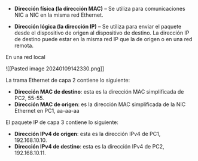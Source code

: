 
- **Dirección física (la dirección MAC)** – Se utiliza para comunicaciones NIC a NIC en la misma red Ethernet.

- **Dirección lógica (la dirección IP)** – Se utiliza para enviar el paquete desde el dispositivo de origen al dispositivo de destino. La dirección IP de destino puede estar en la misma red IP que la de origen o en una red remota.



En una red local

![[Pasted image 20240109142330.png]]

La trama Ethernet de capa 2 contiene lo siguiente:
- **Dirección MAC de destino**: esta es la dirección MAC simplificada de PC2, 55-55.
- **Dirección MAC de origen**: es la dirección MAC simplificada de la NIC Ethernet en PC1, aa-aa-aa

El paquete IP de capa 3 contiene lo siguiente:
- **Dirección IPv4 de origen**: esta es la dirección IPv4 de PC1, 192.168.10.10.
- **Dirección IPv4 de destino**: esta es la dirección IPv4 de PC2, 192.168.10.11.



